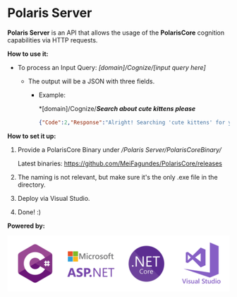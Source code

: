 # Polaris Server



**Polaris Server** is an API that allows the usage of the **PolarisCore** cognition capabilities via HTTP requests.



**How to use it:**

- To process an Input Query: *[domain]/Cognize/[input query here]*

  - The output will be a JSON with three fields.

    - Example: 

      *[domain]/Cognize/***Search about cute kittens please***

      ```json
      {"Code":2,"Response":"Alright! Searching 'cute kittens' for you.","ResponseData":"cute kittens"}
      ```

**How to set it up:**

1. Provide a PolarisCore Binary under */Polaris Server/PolarisCoreBinary/*

   Latest binaries: https://github.com/MeiFagundes/PolarisCore/releases

2. The naming is not relevant, but make sure it's the only .exe file in the directory.

3. Deploy via Visual Studio.

4. Done! :)


**Powered by:**

![](Design/PoweredBy.png)
